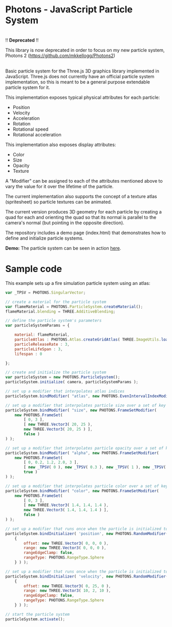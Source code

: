 # Photons - JavaScript Particle System

<br />
!! <b>Deprecated</b> !!

This library is now deprecated in order to focus on my new particle system, Photons 2 (https://github.com/mkkellogg/Photons2)

<br />
Basic particle system for the Three.js 3D graphics library implemented in JavaScript. Three.js does not currently have an official particle system implementation, so this is meant to be a general purpose extendable particle system for it.

This implementation exposes typical physical attributes for each particle: 

  - Position
  - Velocity
  - Acceleration
  - Rotation
  - Rotational speed
  - Rotational acceleration
        
This implementation also exposes display attributes:

  - Color
  - Size
  - Opacity 
  - Texture

A "Modifier" can be assigned to each of the attributes mentioned above to vary the value for it over the lifetime of the particle.

The current implementation also supports the concept of a texture atlas (spritesheet) so particle textures can be animated.

The current version produces 3D geometry for each particle by creating a quad for each and orienting the quad so that its normal is parallel to the camera's normal (but pointing in the opposite direction).

The repository includes a demo page (index.html) that demonstrates how to define and initialize particle systems.

**Demo:** The particle system can be seen in action [here](http://projects.markkellogg.org/threejs/demo_particle_system.php).

# Sample code

This example sets up a fire simulation particle system using an atlas:

```javascript
var _TPSV = PHOTONS.SingularVector;

// create a material for the particle system
var flameMaterial = PHOTONS.ParticleSystem.createMaterial();
flameMaterial.blending = THREE.AdditiveBlending;

// define the particle system's parameters
var particleSystemParams = {

	material: flameMaterial,
	particleAtlas : PHOTONS.Atlas.createGridAtlas( THREE.ImageUtils.loadTexture( 'textures/campfire/fireloop3.jpg' ), 0.0, 1.0, 1.0, 0.0, 8.0, 8.0, false, true ),
	particleReleaseRate : 3,
	particleLifeSpan : 3,
	lifespan : 0

};

// create and initialize the particle system
var particleSystem = new PHOTONS.ParticleSystem();
particleSystem.initialize( camera, particleSystemParams );

// set up a modifier that interpolates atlas indices
particleSystem.bindModifier( "atlas", new PHOTONS.EvenIntervalIndexModifier ( 64 ) );

// set up a modifier that interpolates particle size over a set of key frames
particleSystem.bindModifier( "size", new PHOTONS.FrameSetModifier(
	new PHOTONS.FrameSet(
		[ 0, 3 ],
		[ new THREE.Vector3( 20, 25 ),
		new THREE.Vector3( 20, 25 ) ],
		false )
) );

// set up a modifier that interpolates particle opacity over a set of key frames
particleSystem.bindModifier( "alpha", new PHOTONS.FrameSetModifier(
	new PHOTONS.FrameSet(
		[ 0, 0.2, 1.2, 2.0, 3 ],
		[ new _TPSV( 0 ), new _TPSV( 0.3 ), new _TPSV( 1 ), new _TPSV( 1 ), new _TPSV( 0 ) ],
		true )
) );

// set up a modifier that interpolates particle color over a set of key frames
particleSystem.bindModifier( "color", new PHOTONS.FrameSetModifier(
	new PHOTONS.FrameSet(
		[ 0, 3 ],
		[ new THREE.Vector3( 1.4, 1.4, 1.4 ),
		new THREE.Vector3( 1.4, 1.4, 1.4 ) ],
		false )
) );

// set up a modifier that runs once when the particle is initialized to randomize the initial position
particleSystem.bindInitializer( 'position', new PHOTONS.RandomModifier(
	{
		offset: new THREE.Vector3( 0, 0, 0 ),
		range: new THREE.Vector3( 0, 0, 0 ),
		rangeEdgeClamp: false,
		rangeType: PHOTONS.RangeType.Sphere
	} ) );

// set up a modifier that runs once when the particle is initialized to randomize the initial velocity
particleSystem.bindInitializer( 'velocity', new PHOTONS.RandomModifier(
	{
		offset: new THREE.Vector3( 0, 25, 0 ),
		range: new THREE.Vector3( 10, 2, 10 ),
		rangeEdgeClamp: false,
		rangeType: PHOTONS.RangeType.Sphere
	} ) );

// start the particle system
particleSystem.activate();
```
